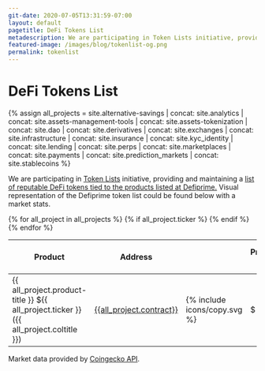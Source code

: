 ```yaml
---
git-date: 2020-07-05T13:31:59-07:00
layout: default
pagetitle: DeFi Tokens List
metadescription: We are participating in Token Lists initiative, providing and maintaining a list of reputable DeFi tokens tied to the products listed at Defiprime
featured-image: /images/blog/tokenlist-og.png
permalink: tokenlist
---
```


# DeFi Tokens List

{% assign all_projects = site.alternative-savings
| concat: site.analytics
| concat: site.assets-management-tools
| concat: site.assets-tokenization
| concat: site.dao
| concat: site.derivatives
| concat: site.exchanges
| concat: site.infrastructure
| concat: site.insurance
| concat: site.kyc_identity
| concat: site.lending
| concat: site.perps
| concat: site.marketplaces
| concat: site.payments
| concat: site.prediction_markets
| concat: site.stablecoins
 %}

<section class="sectoin-tickers">
  <p>We are participating in <a href="https://tokenlists.org/">Token Lists</a> initiative, providing and maintaining a <a href="https://tokenlists.org/token-list?url=https://defiprime.com/defiprime.tokenlist.json">list of reputable DeFi tokens tied to the products listed at Defiprime.</a> Visual representation of the Defiprime token list could be found below with a market stats.</p>
  <div class="container-tickers">
    <table class="table-tickers">
      <thead>
        <tr>
          <th class="ticker-product-title">Product</th>
          <th class="ticker-address-title">Address</th>
         <th class="ticker-address-copy"></th>
          <th class="ticker-price-title">Price, $</th>
          <th class="ticker-change-title">24h Change</th>
          <th class="ticker-vol-title">24h Volume, $</th>
          <th class="ticker-market-cap-title">Market Capitalization, $</th>
        </tr>
      </thead>
      <tbody>
      {% for all_project in all_projects %}
        {% if all_project.ticker  %}
        <tr class="ticker-row">
          <td class="ticker-product"><span class="name">{{ all_project.product-title }}</span> <span class="ticker">${{ all_project.ticker }}</span> <span class="coltitle">({{ all_project.coltitle }})</span></td>
          <td title="{{all_project.contract}}" class="ticker-address">
          <a href="https://etherscan.io/address/{{all_project.contract}}" target="_blank" rel="noopener noreferrer" class="link-address">{{all_project.contract}}</a>
          </td>
          <td class="btncopy"><span class="tooltip default-hover" title="Copied">
                      {% include icons/copy.svg %}
                    </span></td>
          <td class="ticker-price loading">
            <div class="lds-ellipsis"><div></div><div></div><div></div><div></div></div>
            <span class="sign">$</span><span class="ticker-price-value"></span>
          </td>
          <td class="ticker-change loading">
            <div class="lds-ellipsis"><div></div><div></div><div></div><div></div></div>
            <span class="ticker-change-plus">+</span><span class="ticker-change-value"></span><span class="precent">%</span>
            </td>
          <td class="ticker-vol loading">
            <div class="lds-ellipsis"><div></div><div></div><div></div><div></div></div>  
            <span class="sign">$</span><span class="ticker-vol-value"></span>
          </td>
          <td class="ticker-market-cap loading">
            <div class="lds-ellipsis"><div></div><div></div><div></div><div></div></div>
            <span class="sign">$</span><span class="ticker-market-cap-value"></span>
          </td>
          <td class="ticker-link"><a href="https://dex.guru/token/eth/{{all_project.contract}}" target="_blank" class="button-trade">Analytics</a> </td>
        </tr>
        {% endif %}
      {% endfor %}
      </tbody>
    </table>
  </div>
  <p>Market data provided by <a href="https://www.coingecko.com/">Coingecko API</a>.</p>
</section>

<script src="/assets/js/defi_tickers.js"></script>
